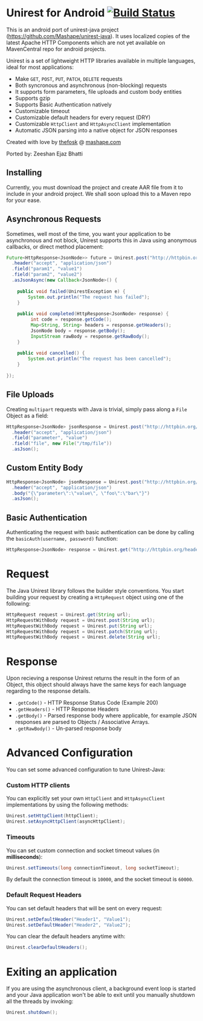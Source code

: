 # Unirest for Android [![Build Status](https://api.travis-ci.org/zeeshanejaz/unirest-android.png)](https://travis-ci.org/zeeshanejaz/unirest-android)

This is an android port of unirest-java project (https://github.com/Mashape/unirest-java). It uses localized copies of the latest Apache HTTP Components which are not yet available on MavenCentral repo for android projects.

Unirest is a set of lightweight HTTP libraries available in multiple languages, ideal for most applications:

* Make `GET`, `POST`, `PUT`, `PATCH`, `DELETE` requests
* Both syncronous and asynchronous (non-blocking) requests
* It supports form parameters, file uploads and custom body entities
* Supports gzip
* Supports Basic Authentication natively
* Customizable timeout
* Customizable default headers for every request (DRY)
* Customizable `HttpClient` and `HttpAsyncClient` implementation
* Automatic JSON parsing into a native object for JSON responses

Created with love by [thefosk](https://github.com/thefosk) @ [mashape.com](https://mashape.com)

Ported by: Zeeshan Ejaz Bhatti

## Installing
Currently, you must download the project and create AAR file from it to include in your android project. We shall soon upload this to a Maven repo for your ease.
## Asynchronous Requests
Sometimes, well most of the time, you want your application to be asynchronous and not block, Unirest supports this in Java using anonymous callbacks, or direct method placement:

```java
Future<HttpResponse<JsonNode>> future = Unirest.post("http://httpbin.org/post")
  .header("accept", "application/json")
  .field("param1", "value1")
  .field("param2", "value2")
  .asJsonAsync(new Callback<JsonNode>() {
	  
	public void failed(UnirestException e) {
		System.out.println("The request has failed");
	}
	
	public void completed(HttpResponse<JsonNode> response) {
		 int code = response.getCode();
	     Map<String, String> headers = response.getHeaders();
	     JsonNode body = response.getBody();
	     InputStream rawBody = response.getRawBody();
	}
	
	public void cancelled() {
		System.out.println("The request has been cancelled");
	}
	
});
```

## File Uploads
Creating `multipart` requests with Java is trivial, simply pass along a `File` Object as a field:

```java
HttpResponse<JsonNode> jsonResponse = Unirest.post("http://httpbin.org/post")
  .header("accept", "application/json")
  .field("parameter", "value")
  .field("file", new File("/tmp/file"))
  .asJson();
```

## Custom Entity Body

```java
HttpResponse<JsonNode> jsonResponse = Unirest.post("http://httpbin.org/post")
  .header("accept", "application/json")
  .body("{\"parameter\":\"value\", \"foo\":\"bar\"}")
  .asJson();
```

## Basic Authentication
Authenticating the request with basic authentication can be done by calling the `basicAuth(username, password)` function:
```java
HttpResponse<JsonNode> response = Unirest.get("http://httpbin.org/headers").basicAuth("username", "password").asJson();
```

# Request

The Java Unirest library follows the builder style conventions. You start building your request by creating a `HttpRequest` object using one of the following:

```java
HttpRequest request = Unirest.get(String url);
HttpRequestWithBody request = Unirest.post(String url);
HttpRequestWithBody request = Unirest.put(String url);
HttpRequestWithBody request = Unirest.patch(String url);
HttpRequestWithBody request = Unirest.delete(String url);
```

# Response

Upon recieving a response Unirest returns the result in the form of an Object, this object should always have the same keys for each language regarding to the response details.

- `.getCode()` - HTTP Response Status Code (Example 200)
- `.getHeaders()` - HTTP Response Headers
- `.getBody()` - Parsed response body where applicable, for example JSON responses are parsed to Objects / Associative Arrays.
- `.getRawBody()` - Un-parsed response body

# Advanced Configuration

You can set some advanced configuration to tune Unirest-Java:

### Custom HTTP clients

You can explicitly set your own `HttpClient` and `HttpAsyncClient` implementations by using the following methods:

```java
Unirest.setHttpClient(httpClient);
Unirest.setAsyncHttpClient(asyncHttpClient);
```
### Timeouts

You can set custom connection and socket timeout values (in **milliseconds**):

```java
Unirest.setTimeouts(long connectionTimeout, long socketTimeout);
```

By default the connection timeout is `10000`, and the socket timeout is `60000`.

### Default Request Headers

You can set default headers that will be sent on every request:

```java
Unirest.setDefaultHeader("Header1", "Value1");
Unirest.setDefaultHeader("Header2", "Value2");
```

You can clear the default headers anytime with:

```java
Unirest.clearDefaultHeaders();
```

# Exiting an application

If you are using the asynchronous client, a background event loop is started and your Java application won't be able to exit until you manually shutdown all the threads by invoking:

```java
Unirest.shutdown();
```
